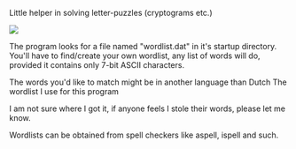 Little helper in solving letter-puzzles (cryptograms etc.)

<img src="WordMatch.png" />

The program looks for a file named "wordlist.dat" in it's startup directory.
You'll have to find/create your own wordlist, any list of words will do,
provided it contains only 7-bit ASCII characters.

The words you'd like to match might be in another language than Dutch
The wordlist I use for this program

I am not sure where I got it, if anyone feels I stole their words, please let me know.

Wordlists can be obtained from spell checkers like aspell, ispell and such.
